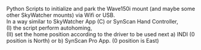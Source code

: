Python Scripts to initialize and park the Wave150i mount (and maybe some other SkyWatcher mounts) via Wifi or USB.
<br>
In a way similar to <SynScan Pro> SkyWatcher App (C) or SynScan Hand Controller, 
<br>
(I) the script perform autohoming, 
<br>
(II) set the home position according to the driver to be used next a) INDI (0 position is North) or b) SynScan Pro App. (0 position is East)
